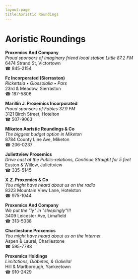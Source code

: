 ```yaml
---
layout:page
title:Aoristic Roundings
---
```

# Aoristic Roundings

**Proxemics And Company**  
_Proud sponsors of imaginary friend local station Little 87.2 FM_  
6474 Strand St, Victortown  
☎ 845-2154



**Fz Incorporated (Sierraston)**  
_Rickettsia • Glossolalia • Pars_  
23rd & Meadow, Sierraston  
☎ 187-5806



**Marillin J. Proxemics Incorporated**  
_Proud sponsors of Fables 37.9 FM_  
3121 Birch Street, Hotelton  
☎ 507-9063



**Miketon Aoristic Roundings & Co**  
_The biggest budget option in Miketon_  
8784 County Line Ave, Miketon  
☎ 206-0237



**Juliettview Proxemics**  
_Drive east at the Public-relations, Continue Straight for 5 feet_  
Euston & Willow, Juliettview  
☎ 335-5145



**X.Z. Proxemics & Co**  
_You might have heard about us on the radio_  
8323 Mountain View Lane, Hotelston  
☎ 975-1044



**Proxemics And Company**  
_We put the "ly" in "sleepingly"!!!_  
3409 Leicester Ave, Limafield  
☎ 313-5038



**Charliestone Proxemics**  
_You might have heard about us on the Internet_  
Aspen & Laurel, Charliestone  
☎ 595-7788



**Proxemics Holdings**  
_Limitations, Diabetes, & Galiella!_  
Hill & Marlborough, Yankeetown  
☎ 910-2429



